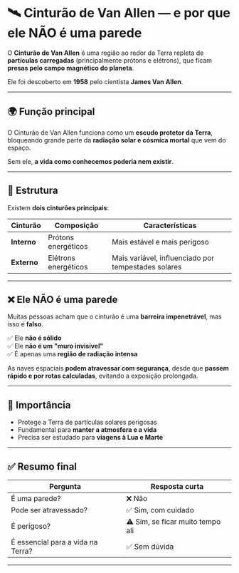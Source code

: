 # 🛰️ Cinturão de Van Allen — e por que ele NÃO é uma parede

O **Cinturão de Van Allen** é uma região ao redor da Terra repleta de **partículas carregadas** (principalmente prótons e elétrons), que ficam **presas pelo campo magnético do planeta**.

Ele foi descoberto em **1958** pelo cientista **James Van Allen**.

---

## 🌍 Função principal

O Cinturão de Van Allen funciona como um **escudo protetor da Terra**, bloqueando grande parte da **radiação solar e cósmica mortal** que vem do espaço.

Sem ele, **a vida como conhecemos poderia nem existir**.

---

## 📌 Estrutura

Existem **dois cinturões principais**:

| Cinturão | Composição | Características |
|----------|------------|------------------|
| **Interno** | Prótons energéticos | Mais estável e mais perigoso |
| **Externo** | Elétrons energéticos | Mais variável, influenciado por tempestades solares |

---

## ❌ Ele NÃO é uma parede

Muitas pessoas acham que o cinturão é uma **barreira impenetrável**, mas isso é **falso**.

✅ Ele **não é sólido**  
✅ Ele **não é um "muro invisível"**  
✅ É apenas uma **região de radiação intensa**

As naves espaciais **podem atravessar com segurança**, desde que **passem rápido e por rotas calculadas**, evitando a exposição prolongada.

---

## 🌌 Importância

- Protege a Terra de partículas solares perigosas  
- Fundamental para **manter a atmosfera e a vida**  
- Precisa ser estudado para **viagens à Lua e Marte**

---

## ✅ Resumo final

| Pergunta | Resposta curta |
|----------|-----------------|
| É uma parede? | ❌ Não |
| Pode ser atravessado? | ✅ Sim, com cuidado |
| É perigoso? | ⚠️ Sim, se ficar muito tempo ali |
| É essencial para a vida na Terra? | ✅ Sem dúvida |

---


